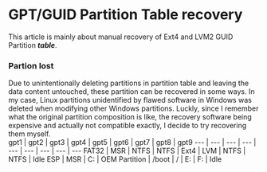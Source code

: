 <script language="javascript" type="text/javascript" src="/LanguageBar.js"></script>
<!-- # michaelx-corner -->
# GPT/GUID Partition Table recovery
  This article is mainly about manual recovery of Ext4 and LVM2 GUID Partition **_table_**.  
### Partion lost
  Due to unintentionally deleting partitions in partition table and leaving the data content untouched, these partition can be recovered in some ways. In my case, Linux partitions unidentified by flawed software in Windows was deleted when modifying other Windows partitions. Luckly, since I remember what the original partition composition is like, the recovery software being expensive and actually not  compatible exactly, I decide to try recovering them myself.  
gpt1 | gpt2 | gpt3 | gpt4 | gpt5 | gpt6 | gpt7 | gpt8 | gpt9
--- | --- | --- | --- | --- | --- | --- | --- | ---
FAT32 | MSR | NTFS | NTFS | Ext4 | LVM | NTFS | NTFS | Idle
ESP | MSR | C: | OEM Partition | /boot | / | E: | F: | Idle
